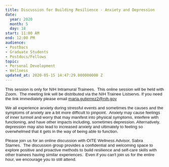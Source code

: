 ```yaml
---
title: Discussion for Building Resilience - Anxiety and Depression
date:
  year: 2020
  month: 5
  day: 18
start: 11:00 AM
end: 12:00 PM
audience:
- Postbacs
- Graduate Students
- Postdocs/Fellows
topic:
- Personal Development
- Wellness
updated_at: 2020-05-15 14:47:29.000000000 Z
---
```

<span style="font-family: arial, helvetica, sans-serif; font-size:
10pt;">This session is only for NIH Intramural Trainees.  This online
session will be held with Zoom.  The meeting link will be distributed
via the NIH Trainee Listservs. If you need the link immediately please
email maria.gutierrez2@nih.gov</span>

<span style="font-family: arial, helvetica, sans-serif; font-size:
10pt;">We all experience anxiety during stressful events and sometimes
the causes and the symptoms of anxiety are a bit more difficult to
pinpoint.  Anxiety may cause feelings of inner turmoil and worry that
may manifest into physical symptoms, interfere with functioning, and
have other impacts including, sometimes depression. Alternatively,
depression may also lead to increased anxiety and ultimately to feeling
so overwhelmed that it gets in the way of being able to
function. </span>

<span style="font-family: arial, helvetica, sans-serif; font-size:
10pt;">Please join us for an online discussion with OITE Wellness
Advisor, Sabra Starnes.  The discussion group provides a confidential
and welcoming space to explore positive and proactive methods to build
resilience and self-care skills with other trainees having similar
experiences.  Even if you can\'t join us for the entire hour, we
encourage you to still attend.  </span>

 

 
